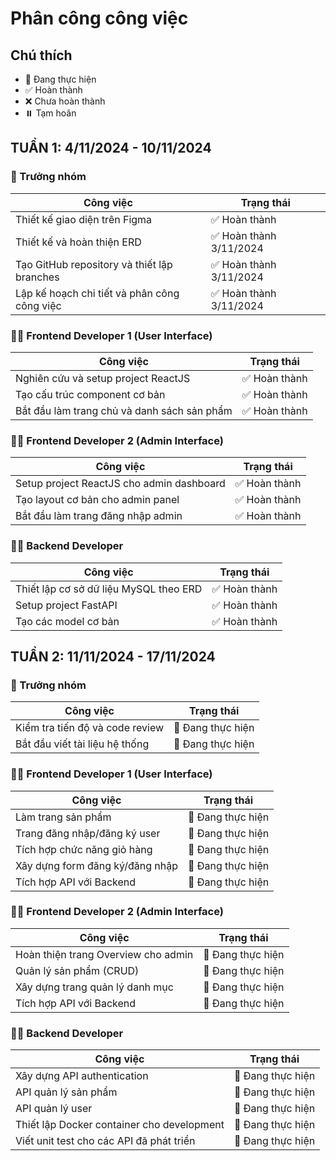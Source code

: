 # Phân công công việc

## Chú thích
- 🔄 Đang thực hiện
- ✅ Hoàn thành
- ❌ Chưa hoàn thành
- ⏸️ Tạm hoãn

## TUẦN 1: 4/11/2024 - 10/11/2024

### 👑 Trưởng nhóm
| Công việc | Trạng thái |
|-----------|------------|
| Thiết kế giao diện trên Figma | ✅ Hoàn thành |
| Thiết kế và hoàn thiện ERD | ✅ Hoàn thành 3/11/2024 |
| Tạo GitHub repository và thiết lập branches | ✅ Hoàn thành 3/11/2024 |
| Lập kế hoạch chi tiết và phân công công việc | ✅ Hoàn thành 3/11/2024 |

### 👨‍💻 Frontend Developer 1 (User Interface)
| Công việc | Trạng thái |
|-----------|------------|
| Nghiên cứu và setup project ReactJS | ✅ Hoàn thành |
| Tạo cấu trúc component cơ bản | ✅ Hoàn thành |
| Bắt đầu làm trang chủ và danh sách sản phẩm | ✅ Hoàn thành |

### 👨‍💻 Frontend Developer 2 (Admin Interface)
| Công việc | Trạng thái |
|-----------|------------|
| Setup project ReactJS cho admin dashboard | ✅ Hoàn thành |
| Tạo layout cơ bản cho admin panel | ✅ Hoàn thành |
| Bắt đầu làm trang đăng nhập admin | ✅ Hoàn thành |

### 👨‍💻 Backend Developer
| Công việc | Trạng thái |
|-----------|------------|
| Thiết lập cơ sở dữ liệu MySQL theo ERD | ✅ Hoàn thành |
| Setup project FastAPI | ✅ Hoàn thành |
| Tạo các model cơ bản | ✅ Hoàn thành |

## TUẦN 2: 11/11/2024 - 17/11/2024

### 👑 Trưởng nhóm
| Công việc | Trạng thái |
|-----------|------------|
| Kiểm tra tiến độ và code review | 🔄 Đang thực hiện |
| Bắt đầu viết tài liệu hệ thống | 🔄 Đang thực hiện |

### 👨‍💻 Frontend Developer 1 (User Interface)
| Công việc | Trạng thái |
|-----------|------------|
| Làm trang sản phẩm | 🔄 Đang thực hiện |
| Trang đăng nhập/đăng ký user | 🔄 Đang thực hiện |
| Tích hợp chức năng giỏ hàng | 🔄 Đang thực hiện |
| Xây dựng form đăng ký/đăng nhập | 🔄 Đang thực hiện |
| Tích hợp API với Backend | 🔄 Đang thực hiện |

### 👨‍💻 Frontend Developer 2 (Admin Interface)
| Công việc | Trạng thái |
|-----------|------------|
| Hoàn thiện trang Overview cho admin | 🔄 Đang thực hiện |
| Quản lý sản phẩm (CRUD) | 🔄 Đang thực hiện |
| Xây dựng trang quản lý danh mục | 🔄 Đang thực hiện |
| Tích hợp API với Backend | 🔄 Đang thực hiện |

### 👨‍💻 Backend Developer
| Công việc | Trạng thái |
|-----------|------------|
| Xây dựng API authentication | 🔄 Đang thực hiện |
| API quản lý sản phẩm | 🔄 Đang thực hiện |
| API quản lý user | 🔄 Đang thực hiện |
| Thiết lập Docker container cho development | 🔄 Đang thực hiện |
| Viết unit test cho các API đã phát triển | 🔄 Đang thực hiện |

